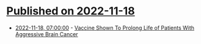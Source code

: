 # [Published on 2022-11-18](index.md)

* [2022-11-18, 07:00:00](https://science.slashdot.org/story/22/11/18/0442203/vaccine-shown-to-prolong-life-of-patients-with-aggressive-brain-cancer?utm_source=rss1.0mainlinkanon&utm_medium=feed) - [Vaccine Shown To Prolong Life of Patients With Aggressive Brain Cancer](https://science.slashdot.org/story/22/11/18/0442203/vaccine-shown-to-prolong-life-of-patients-with-aggressive-brain-cancer?utm_source=rss1.0mainlinkanon&utm_medium=feed)
